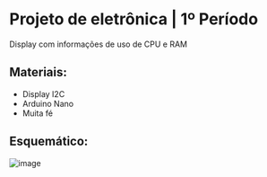 # Projeto de eletrônica | 1º Período

Display com informações de uso de CPU e RAM

## Materiais:
  - Display I2C
  - Arduino Nano
  - Muita fé

## Esquemático:
  ![image](https://github.com/ThonyHHs/PerformanceDisplay/assets/126796619/76538d4a-5cb3-4e7e-aab8-476ede59183f)
